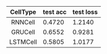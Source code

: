 | CellType | test acc | test loss |
| :------: | -------- | --------- |
| RNNCell  | 0.4720   | 1.2140    |
| GRUCell  | 0.6552   | 0.9281    |
| LSTMCell | 0.5805   | 1.0177    |